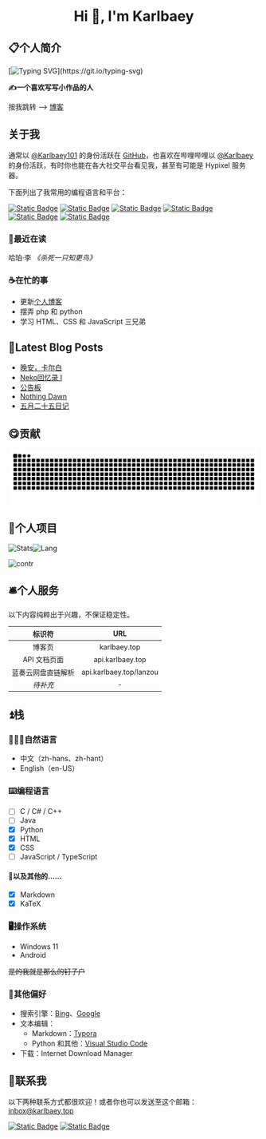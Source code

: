 # <center>Hi 👋, I'm Karlbaey</center>

## 📋个人简介

[![Typing SVG](https://readme-typing-svg.demolab.com?font=Fira+Code&pause=1000&color=2E64F7&width=435&lines=Hello!+I'm+Karlbaey!;Welcome+to+my+personal+profile!)](https://git.io/typing-svg)

**✍一个喜欢写写小作品的人**

按我跳转 --> [博客](//karlbaey.top)

## 关于我

通常以 [@Karlbaey101](//github.com/karlbaey101) 的身份活跃在 [GitHub](//github.com)，也喜欢在哔哩哔哩以 [@Karlbaey](https://space.bilibili.com/383959860) 的身份活跃，有时你也能在各大社交平台看见我，甚至有可能是 Hypixel 服务器。

下面列出了我常用的编程语言和平台：

[![Static Badge](https://img.shields.io/badge/Python-m?style=flat-square&logo=python&logoColor=white&labelColor=%233776AB&color=%233776AB)](//python.org) [![Static Badge](https://img.shields.io/badge/Git-m?style=flat-square&logo=git&logoColor=white&labelColor=%23F05032&color=%23F05032)](//git-scm.com) [![Static Badge](https://img.shields.io/badge/Node.js-m?style=flat-square&logo=nodedotjs&logoColor=white&labelColor=%235FA04E&color=%235FA04E)](//nodejs.org) [![Static Badge](https://img.shields.io/badge/HTML-m?style=flat-square&logo=html5&logoColor=white&labelColor=%23E34F26&color=%23E34F26)](//html.spec.whatwg.org) [![Static Badge](https://img.shields.io/badge/Markdown-black?style=flat-square&logo=markdown&logoColor=white&labelColor=black&color=black)](https://www.markdown.cn/) [![Static Badge](https://img.shields.io/badge/GitHub-m?style=flat-square&logo=github&logoColor=white&labelColor=%23181717&color=%23181717)](//github.com/Karlbaey101)

### 📕**最近在读**

哈珀·李 *《杀死一只知更鸟》*

### ☕在忙的事

- 更新[个人博客](//karlbaey.top)
- 摆弄 php 和 python
- 学习 HTML、CSS 和 JavaScript 三兄弟

## 📕Latest Blog Posts

<!-- BLOG-POST-LIST:START -->
- [晚安，卡尔白](https://karlbaey.top/articles/good-night-miss-karlbaey/)
- [Neko回忆录 Ⅰ](https://karlbaey.top/articles/dear-neko-i/)
- [公告板](https://karlbaey.top/articles/ANNOUNCEMENT/)
- [Nothing Dawn](https://karlbaey.top/articles/nothing-dawn/)
- [五月二十五日记](https://karlbaey.top/articles/May-25th/)
<!-- BLOG-POST-LIST:END -->

## 😋贡献

<picture>  <source media="(prefers-color-scheme: dark)" srcset="https://raw.githubusercontent.com/karlbaey101/karlbaey101/output/github-contribution-grid-snake-dark.svg">  <source media="(prefers-color-scheme: light)" srcset="https://raw.githubusercontent.com/karlbaey101/karlbaey101/output/github-contribution-grid-snake.svg">  <img alt="github contribution grid snake animation" src="https://raw.githubusercontent.com/karlbaey101/karlbaey101/output/github-contribution-grid-snake.svg"> </picture>

## 🥇个人项目

![Stats](https://github-readme-stats.vercel.app/api?username=karlbaey101&show_icons=true&theme=tokyonight)![Lang](https://github-readme-stats.vercel.app/api/top-langs/?username=karlbaey101&layout=compact)

![contr](https://github-readme-activity-graph.vercel.app/graph?username=Karlbaey101&theme=react-dark)


## 🛎️个人服务

以下内容纯粹出于兴趣，不保证稳定性。

|       标识符       |           URL           |
| :----------------: | :---------------------: |
|       博客页       |      karlbaey.top       |
|    API 文档页面    |    api.karlbaey.top     |
| 蓝奏云网盘直链解析 | api.karlbaey.top/lanzou |
|      *待补充*      |            -            |

## ⏫栈

### 🧑‍🤝‍🧑自然语言

- 中文（zh-hans、zh-hant）
- English（en-US）

### ⌨️编程语言

- [ ] C / C# / C++
- [ ] Java
- [x] Python
- [x] HTML
- [x] CSS
- [ ] JavaScript / TypeScript

#### 📌以及其他的……

- [x] Markdown
- [x] KaTeX

### 🖥️操作系统

- Windows 11
- Android

~~是的我就是那么的钉子户~~

### 🥰其他偏好

- 搜索引擎：[Bing](//bing.com)、[Google](//google.com)
- 文本编辑：
	- Markdown：[Typora](//typoraio.cn)
	- Python 和其他：[Visual Studio Code](//code.visualstudio.com/)
- 下载：Internet Download Manager

## 🔗联系我

以下两种联系方式都很欢迎！或者你也可以发送至这个邮箱：<a href="mailto:inbox@karlbaey.top">inbox@karlbaey.top</a>

[![Static Badge](https://img.shields.io/badge/BLOG-m?style=for-the-badge&logo=bookstack&logoColor=white&labelColor=%230288D1&color=%230288D1)](//karlbaey.top) [![Static Badge](https://img.shields.io/badge/EMAIL-m?style=for-the-badge&logo=maildotru&logoColor=white&labelColor=%23005FF9&color=%23005FF9)](mailto:karlbaey101@outlook.com)

